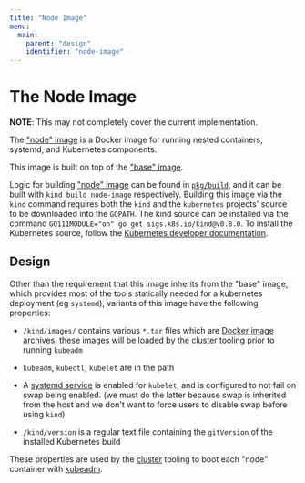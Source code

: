 ```yaml
---
title: "Node Image"
menu:
  main:
    parent: "design"
    identifier: "node-image"
---
```

# The Node Image


**NOTE**: This may not completely cover the current implementation.

The ["node" image][node image] is a Docker image for running
nested containers, systemd, and Kubernetes components.

This image is built on top of the ["base" image][base image].

Logic for building ["node" image][node image] can be found in [`pkg/build`][build package],
and it can be built with `kind build node-image` respectively.  Building this
image via the `kind` command requires both the `kind` and the `kubernetes`
projects' source to be downloaded into the `GOPATH`.  The kind source can be
installed via the command `GO111MODULE="on" go get sigs.k8s.io/kind@v0.8.0`.  To
install the Kubernetes source, follow the
[Kubernetes developer documentation][kubernetes developer docs].

## Design

Other than the requirement that this image inherits from the "base" image, which
provides most of the tools statically needed for a kubernetes deployment
(eg `systemd`), variants of this image have the following properties:

- `/kind/images/` contains various `*.tar` files which are 
[Docker image archives][docker image archives],
these images will be loaded by the cluster tooling prior to running `kubeadm`

- `kubeadm`, `kubectl`, `kubelet` are in the path

- A [systemd service][systemd service] is enabled for `kubelet`, and is
configured to not fail on swap being enabled. (we must do the latter because 
swap is inherited from the host and we don't want to force users to disable swap 
before using `kind`)

- `/kind/version` is a regular text file containing the `gitVersion` of the
installed Kubernetes build

These properties are used by the [cluster][cluster package] tooling to boot
each "node" container with [kubeadm][kubeadm].

[node image]: https://sigs.k8s.io/kind/images/node
[base image]: /docs/design/base-image
[build package]: https://sigs.k8s.io/kind/pkg/build
[cluster package]: https://sigs.k8s.io/kind/pkg/cluster
[docker image archives]: https://docs.docker.com/engine/reference/commandline/save/
[systemd service]: https://www.freedesktop.org/software/systemd/man/systemd.service.html
[kubeadm]: https://kubernetes.io/docs/reference/setup-tools/kubeadm/kubeadm/
[kubernetes developer docs]: https://github.com/kubernetes/kubernetes#you-have-a-working-go-environment
